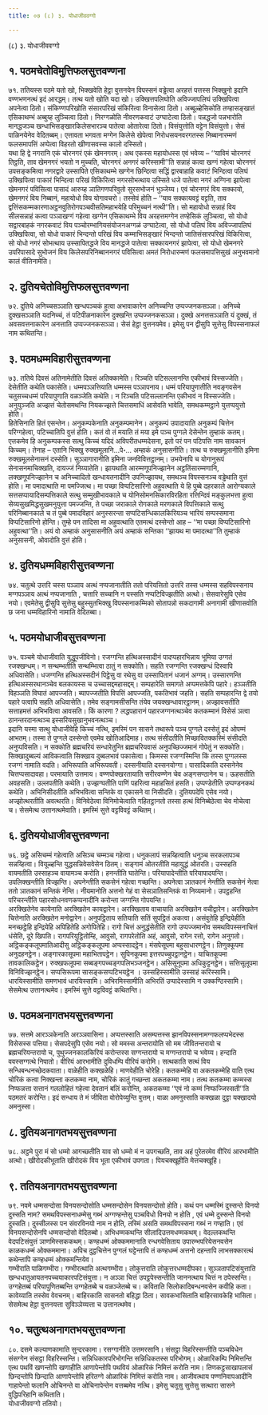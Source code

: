```yaml
---
title: ०७ (८) ३. योधाजीववग्गो

---
```

(८) ३. योधाजीववग्गो  


## १. पठमचेतोविमुत्तिफलसुत्तवण्णना

७१. ततियस्स पठमे यतो खो, भिक्खवेति हेट्ठा वुत्तनयेन विपस्सनं वड्ढेत्वा अरहत्तं पत्तस्स भिक्खुनो इदानि वण्णभणनत्थं इदं आरद्धम्। तत्थ यतो खोति यदा खो। उक्खित्तपलिघोति अविज्जापलिघं उक्खिपित्वा अपनेत्वा ठितो। संकिण्णपरिखोति संसारपरिखं संकिरित्वा विनासेत्वा ठितो। अब्बूळ्हेसिकोति तण्हासङ्खातं एसिकाथम्भं अब्बुय्ह लुञ्चित्वा ठितो। निरग्गळोति नीवरणकवाटं उग्घाटेत्वा ठितो। पन्नद्धजो पन्नभारोति मानद्धजञ्च खन्धाभिसङ्खारकिलेसभारञ्च पातेत्वा ओतारेत्वा ठितो। विसंयुत्तोति वट्टेन विसंयुत्तो। सेसं पाळिनयेनेव वेदितब्बम्। एत्तावता भगवता मग्गेन किलेसे खेपेत्वा निरोधसयनवरगतस्स निब्बानारम्मणं फलसमापत्तिं अप्पेत्वा विहरतो खीणासवस्स कालो दस्सितो।  
यथा हि द्वे नगरानि एकं चोरनगरं एकं खेमनगरम्। अथ एकस्स महायोधस्स एवं भवेय्य – ‘‘याविमं चोरनगरं तिट्ठति, ताव खेमनगरं भयतो न मुच्चति, चोरनगरं अनगरं करिस्सामी’’ति सन्नाहं कत्वा खग्गं गहेत्वा चोरनगरं उपसङ्कमित्वा नगरद्वारे उस्सापिते एसिकाथम्भे खग्गेन छिन्दित्वा सद्धिं द्वारबाहाहि कवाटं भिन्दित्वा पलिघं उक्खिपित्वा पाकारं भिन्दित्वा परिखं विकिरित्वा नगरसोभत्थाय उस्सिते धजे पातेत्वा नगरं अग्गिना झापेत्वा खेमनगरं पविसित्वा पासादं आरुय्ह ञातिगणपरिवुतो सुरसभोजनं भुञ्जेय्य। एवं चोरनगरं विय सक्कायो, खेमनगरं विय निब्बानं, महायोधो विय योगावचरो। तस्सेवं होति – ‘‘याव सक्कायवट्टं वट्टति, ताव द्वत्तिंसकम्मकारणाअट्ठनवुतिरोगपञ्चवीसतिमहाभयेहि परिमुच्चनं नत्थी’’ति। सो महायोधो सन्नाहं विय सीलसन्नाहं कत्वा पञ्ञाखग्गं गहेत्वा खग्गेन एसिकाथम्भे विय अरहत्तमग्गेन तण्हेसिकं लुञ्चित्वा, सो योधो सद्वारबाहकं नगरकवाटं विय पञ्चोरम्भागियसंयोजनअग्गळं उग्घाटेत्वा, सो योधो पलिघं विय अविज्जापलिघं उक्खिपित्वा, सो योधो पाकारं भिन्दन्तो परिखं विय कम्माभिसङ्खारं भिन्दन्तो जातिसंसारपरिखं विकिरित्वा, सो योधो नगरं सोभत्थाय उस्सापितद्धजे विय मानद्धजे पातेत्वा सक्कायनगरं झापेत्वा, सो योधो खेमनगरे उपरिपासादे सुभोजनं विय किलेसपरिनिब्बाननगरं पविसित्वा अमतं निरोधारम्मणं फलसमापत्तिसुखं अनुभवमानो कालं वीतिनामेति।  


## २. दुतियचेतोविमुत्तिफलसुत्तवण्णना

७२. दुतिये अनिच्चसञ्ञाति खन्धपञ्चकं हुत्वा अभावाकारेन अनिच्चन्ति उप्पज्जनकसञ्ञा। अनिच्चे दुक्खसञ्ञाति यदनिच्चं, तं पटिपीळनाकारेन दुक्खन्ति उप्पज्जनकसञ्ञा। दुक्खे अनत्तसञ्ञाति यं दुक्खं, तं अवसवत्तनाकारेन अनत्ताति उप्पज्जनकसञ्ञा। सेसं हेट्ठा वुत्तनयमेव। इमेसु पन द्वीसुपि सुत्तेसु विपस्सनाफलं नाम कथितन्ति।  


## ३. पठमधम्मविहारीसुत्तवण्णना

७३. ततिये दिवसं अतिनामेतीति दिवसं अतिक्कामेति। रिञ्चति पटिसल्लानन्ति एकीभावं विस्सज्जेति। देसेतीति कथेति पकासेति। धम्मपञ्ञत्तियाति धम्मस्स पञ्ञापनाय। धम्मं परियापुणातीति नवङ्गवसेन चतुसच्चधम्मं परियापुणाति वळञ्जेति कथेति। न रिञ्चति पटिसल्लानन्ति एकीभावं न विस्सज्जेति। अनुयुञ्जति अज्झत्तं चेतोसमथन्ति नियकज्झत्ते चित्तसमाधिं आसेवति भावेति, समथकम्मट्ठाने युत्तप्पयुत्तो होति।  
हितेसिनाति हितं एसन्तेन। अनुकम्पकेनाति अनुकम्पमानेन। अनुकम्पं उपादायाति अनुकम्पं चित्तेन परिग्गहेत्वा, पटिच्चातिपि वुत्तं होति। कतं वो तं मयाति तं मया इमे पञ्च पुग्गले देसेन्तेन तुम्हाकं कतम्। एत्तकमेव हि अनुकम्पकस्स सत्थु किच्चं यदिदं अविपरीतधम्मदेसना, इतो परं पन पटिपत्ति नाम सावकानं किच्चम्। तेनाह – एतानि भिक्खु रुक्खमूलानि…पे॰… अम्हाकं अनुसासनीति। तत्थ च रुक्खमूलानीति इमिना रुक्खमूलसेनासनं दस्सेति। सुञ्ञागारानीति इमिना जनविवित्तट्ठानम्। उभयेनापि च योगानुरूपं सेनासनमाचिक्खति, दायज्जं निय्यातेति। झायथाति आरम्मणूपनिज्झानेन अट्ठतिंसारम्मणानि, लक्खणूपनिज्झानेन च अनिच्चादितो खन्धायतनादीनि उपनिज्झायथ, समथञ्च विपस्सनञ्च वड्ढेथाति वुत्तं होति। मा पमादत्थाति मा पमज्जित्थ। मा पच्छा विप्पटिसारिनो अहुवत्थाति ये हि पुब्बे दहरकाले आरोग्यकाले सत्तसप्पायादिसम्पत्तिकाले सत्थु सम्मुखीभावकाले च योनिसोमनसिकारविरहिता रत्तिन्दिवं मङ्कुलभत्ता हुत्वा सेय्यसुखमिद्धसुखमनुयुत्ता पमज्जन्ति, ते पच्छा जराकाले रोगकाले मरणकाले विपत्तिकाले सत्थु परिनिब्बानकाले च तं पुब्बे पमादविहारं अनुस्सरन्ता सप्पटिसन्धिकालकिरियञ्च भारियं सम्पस्समाना विप्पटिसारिनो होन्ति। तुम्हे पन तादिसा मा अहुवत्थाति एतमत्थं दस्सेन्तो आह – ‘‘मा पच्छा विप्पटिसारिनो अहुवत्था’’ति। अयं वो अम्हाकं अनुसासनीति अयं अम्हाकं सन्तिका ‘‘झायथ मा पमादत्था’’ति तुम्हाकं अनुसासनी, ओवादोति वुत्तं होति।  


## ४. दुतियधम्मविहारीसुत्तवण्णना

७४. चतुत्थे उत्तरि चस्स पञ्ञाय अत्थं नप्पजानातीति ततो परियत्तितो उत्तरि तस्स धम्मस्स सहविपस्सनाय मग्गपञ्ञाय अत्थं नप्पजानाति , चत्तारि सच्चानि न पस्सति नप्पटिविज्झतीति अत्थो। सेसवारेसुपि एसेव नयो। एवमेतेसु द्वीसुपि सुत्तेसु बहुस्सुतभिक्खु विपस्सनाकम्मिको सोतापन्नो सकदागामी अनागामी खीणासवोति छ जना धम्मविहारिनो नामाति वेदितब्बा।  


## ५. पठमयोधाजीवसुत्तवण्णना

७५. पञ्चमे योधाजीवाति युद्धूपजीविनो। रजग्गन्ति हत्थिअस्सादीनं पादप्पहारभिन्नाय भूमिया उग्गतं रजक्खन्धम्। न सन्थम्भतीति सन्थम्भित्वा ठातुं न सक्कोति। सहति रजग्गन्ति रजक्खन्धं दिस्वापि अधिवासेति। धजग्गन्ति हत्थिअस्सदीनं पिट्ठेसु वा रथेसु वा उस्सापितानं धजानं अग्गम्। उस्सारणन्ति हत्थिअस्सरथानञ्चेव बलकायस्स च उच्चासद्दमहासद्दम्। सम्पहारेति समागते अप्पमत्तकेपि पहारे। हञ्ञतीति विहञ्ञति विघातं आपज्जति। ब्यापज्जतीति विपत्तिं आपज्जति, पकतिभावं जहति। सहति सम्पहारन्ति द्वे तयो पहारे पत्वापि सहति अधिवासेति। तमेव सङ्गामसीसन्ति तंयेव जयक्खन्धावारट्ठानम्। अज्झावसतीति सत्ताहमत्तं अभिभवित्वा आवसति। किं कारणा ? लद्धपहारानं पहारजग्गनत्थञ्चेव कतकम्मानं विसेसं ञत्वा ठानन्तरदानत्थञ्च इस्सरियसुखानुभवनत्थञ्च।  
इदानि यस्मा सत्थु योधाजीवेहि किच्चं नत्थि, इमस्मिं पन सासने तथारूपे पञ्च पुग्गले दस्सेतुं इदं ओपम्मं आभतम्। तस्मा ते पुग्गले दस्सेन्तो एवमेव खोतिआदिमाह। तत्थ संसीदतीति मिच्छावितक्कस्मिं संसीदति अनुप्पविसति। न सक्कोति ब्रह्मचरियं सन्धारेतुन्ति ब्रह्मचरियवासं अनुपच्छिज्जमानं गोपेतुं न सक्कोति। सिक्खादुब्बल्यं आविकत्वाति सिक्खाय दुब्बलभावं पकासेत्वा। किमस्स रजग्गस्मिन्ति किं तस्स पुग्गलस्स रजग्गं नामाति वदति। अभिरूपाति अभिरूपवती। दस्सनीयाति दस्सनयोग्गा। पासादिकाति दस्सनेनेव चित्तप्पसादावहा। परमायाति उत्तमाय। वण्णपोक्खरतायाति सरीरवण्णेन चेव अङ्गसण्ठानेन च। ऊहसतीति अवहसति। उल्लपतीति कथेति। उज्झग्घतीति पाणिं पहरित्वा महाहसितं हसति। उप्पण्डेतीति उप्पण्डनकथं कथेति। अभिनिसीदतीति अभिभवित्वा सन्तिके वा एकासने वा निसीदति। दुतियपदेपि एसेव नयो। अज्झोत्थरतीति अवत्थरति। विनिवेठेत्वा विनिमोचेत्वाति गहितट्ठानतो तस्सा हत्थं विनिब्बेठेत्वा चेव मोचेत्वा च। सेसमेत्थ उत्तानत्थमेवाति। इमस्मिं सुत्ते वट्टविवट्टं कथितम्।  


## ६. दुतिययोधाजीवसुत्तवण्णना

७६. छट्ठे असिचम्मं गहेत्वाति असिञ्च चम्मञ्च गहेत्वा। धनुकलापं सन्नय्हित्वाति धनुञ्च सरकलापञ्च सन्नय्हित्वा। वियूळ्हन्ति युद्धसन्निवेसवेसेन ठितम्। सङ्गामं ओतरतीति महायुद्धं ओतरति। उस्सहति वायमतीति उस्साहञ्च वायामञ्च करोति। हनन्तीति घातेन्ति। परियापादेन्तीति परियापादयन्ति। उपलिक्खन्तीति विज्झन्ति। अपनेन्तीति सकसेनं गहेत्वा गच्छन्ति। अपनेत्वा ञातकानं नेन्तीति सकसेनं नेत्वा ततो ञातकानं सन्तिकं नेन्ति। नीयमानोति अत्तनो गेहं वा सेसञातिसन्तिकं वा निय्यमानो। उपट्ठहन्ति परिचरन्तीति पहारसोधनवणकप्पनादीनि करोन्ता जग्गन्ति गोपयन्ति।  
अरक्खितेनेव कायेनाति अरक्खितेन कायद्वारेन। अरक्खिताय वाचायाति अरक्खितेन वचीद्वारेन। अरक्खितेन चित्तेनाति अरक्खितेन मनोद्वारेन। अनुपट्ठिताय सतियाति सतिं सुपट्ठितं अकत्वा। असंवुतेहि इन्द्रियेहीति मनच्छट्ठेहि इन्द्रियेहि अपिहितेहि अगोपितेहि। रागो चित्तं अनुद्धंसेतीति रागो उप्पज्जमानोव समथविपस्सनाचित्तं धंसेति, दूरे खिपति। रागपरियुट्ठितोम्हि, आवुसो, रागपरेतोति अहं, आवुसो, रागेन रत्तो, रागेन अनुगतो।  
अट्ठिकङ्कलूपमातिआदीसु अट्ठिकङ्कलूपमा अप्पस्सादट्ठेन। मंसपेसूपमा बहुसाधारणट्ठेन। तिणुक्कूपमा अनुदहनट्ठेन। अङ्गारकासूपमा महाभितापट्ठेन। सुपिनकूपमा इत्तरपच्चुपट्ठानट्ठेन। याचितकूपमा तावकालिकट्ठेन। रुक्खफलूपमा सब्बङ्गपच्चङ्गपलिभञ्जनट्ठेन। असिसूनूपमा अधिकुट्टनट्ठेन। सत्तिसूलूपमा विनिविज्झनट्ठेन। सप्पसिरूपमा सासङ्कसप्पटिभयट्ठेन । उस्सहिस्सामीति उस्साहं करिस्सामि। धारयिस्सामीति समणभावं धारयिस्सामि। अभिरमिस्सामीति अभिरतिं उप्पादेस्सामि न उक्कण्ठिस्सामि। सेसमेत्थ उत्तानत्थमेव। इमस्मिं सुत्ते वट्टविवट्टं कथितन्ति।  


## ७. पठमअनागतभयसुत्तवण्णना

७७. सत्तमे आरञ्ञकेनाति अरञ्ञवासिना। अप्पत्तस्साति असम्पत्तस्स झानविपस्सनामग्गफलप्पभेदस्स विसेसस्स पत्तिया। सेसपदेसुपि एसेव नयो। सो ममस्स अन्तरायोति सो मम जीवितन्तरायो च ब्रह्मचरियन्तरायो च, पुथुज्जनकालकिरियं करोन्तस्स सग्गन्तरायो च मग्गन्तरायो च भवेय्य। हन्दाति ववस्सग्गत्थे निपातो। वीरियं आरभामीति दुविधम्पि वीरियं करोमि। सत्थकाति सत्थं विय सन्धिबन्धनच्छेदकवाता। वाळेहीति कक्खळेहि। माणवेहीति चोरेहि। कतकम्मेहि वा अकतकम्मेहि वाति एत्थ चोरिकं कत्वा निक्खन्ता कतकम्मा नाम, चोरिकं कातुं गच्छन्ता अकतकम्मा नाम। तत्थ कतकम्मा कम्मस्स निप्फन्नत्ता सत्तानं गललोहितं गहेत्वा देवतानं बलिं करोन्ति, अकतकम्मा ‘‘एवं नो कम्मं निप्फज्जिस्सती’’ति पठमतरं करोन्ति। इदं सन्धाय ते मं जीविता वोरोपेय्युन्ति वुत्तम्। वाळा अमनुस्साति कक्खळा दुट्ठा यक्खादयो अमनुस्सा।  


## ८. दुतियअनागतभयसुत्तवण्णना

७८. अट्ठमे पुरा मं सो धम्मो आगच्छतीति याव सो धम्मो मं न उपगच्छति, ताव अहं पुरेतरमेव वीरियं आरभामीति अत्थो। खीरोदकीभूताति खीरोदकं विय भूता एकीभावं उपगता। पियचक्खूहीति मेत्तचक्खूहि।  


## ९. ततियअनागतभयसुत्तवण्णना

७९. नवमे धम्मसन्दोसा विनयसन्दोसोति धम्मसन्दोसेन विनयसन्दोसो होति। कथं पन धम्मस्मिं दुस्सन्ते विनयो दुस्सति नाम? समथविपस्सनाधम्मेसु गब्भं अग्गण्हन्तेसु पञ्चविधो विनयो न होति , एवं धम्मे दुस्सन्ते विनयो दुस्सति। दुस्सीलस्स पन संवरविनयो नाम न होति, तस्मिं असति समथविपस्सना गब्भं न गण्हाति। एवं विनयसन्दोसेनपि धम्मसन्दोसो वेदितब्बो। अभिधम्मकथन्ति सीलादिउत्तमधम्मकथम्। वेदल्लकथन्ति वेदपटिसंयुत्तं ञाणमिस्सककथम्। कण्हधम्मं ओक्कममानाति रन्धगवेसिताय उपारम्भपरियेसनवसेन काळकधम्मं ओक्कममाना। अपिच दुट्ठचित्तेन पुग्गलं घट्टेन्तापि तं कण्हधम्मं अत्तनो दहन्तापि लाभसक्कारत्थं कथेन्तापि कण्हधम्मं ओक्कमन्तियेव।  
गम्भीराति पाळिगम्भीरा। गम्भीरत्थाति अत्थगम्भीरा। लोकुत्तराति लोकुत्तरधम्मदीपका। सुञ्ञतापटिसंयुत्ताति खन्धधातुआयतनपच्चयाकारपटिसंयुत्ता। न अञ्ञा चित्तं उपट्ठपेस्सन्तीति जाननत्थाय चित्तं न ठपेस्सन्ति। उग्गहेतब्बं परियापुणितब्बन्ति उग्गहेतब्बे च वळञ्जेतब्बे च। कविताति सिलोकादिबन्धनवसेन कवीहि कता। कावेय्याति तस्सेव वेवचनम्। बाहिरकाति सासनतो बहिद्धा ठिता। सावकभासिताति बाहिरसावकेहि भासिता। सेसमेत्थ हेट्ठा वुत्तनयत्ता सुविञ्ञेय्यत्ता च उत्तानत्थमेव।  


## १०. चतुत्थअनागतभयसुत्तवण्णना

८०. दसमे कल्याणकामाति सुन्दरकामा। रसग्गानीति उत्तमरसानि। संसट्ठा विहरिस्सन्तीति पञ्चविधेन संसग्गेन संसट्ठा विहरिस्सन्ति। सन्निधिकारपरिभोगन्ति सन्निधिकतस्स परिभोगम्। ओळारिकम्पि निमित्तन्ति एत्थ पथविं खणन्तोपि खणाहीति आणापेन्तोपि पथवियं ओळारिकं निमित्तं करोति नाम। तिणकट्ठसाखापलासं छिन्दन्तोपि छिन्दाति आणापेन्तोपि हरितग्गे ओळारिकं निमित्तं करोति नाम। आजीवत्थाय पण्णनिवापआदीनि गाहापेन्तो फलानि ओचिनन्ते वा ओचिनापेन्तेन वत्तब्बमेव नत्थि। इमेसु चतूसु सुत्तेसु सत्थारा सासने वुद्धिपरिहानि कथिताति।  
योधाजीववग्गो ततियो।  